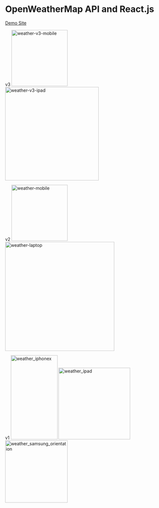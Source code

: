 # OpenWeatherMap API and React.js

[Demo Site](http://weather-by-dokinqs.herokuapp.com/)

v3 <img width="180" alt="weather-v3-mobile" src="https://user-images.githubusercontent.com/22225317/72657442-71694200-3972-11ea-83c1-b84a9df10a86.jpg"> <img width="300" alt="weather-v3-ipad" src="https://user-images.githubusercontent.com/22225317/72657443-7201d880-3972-11ea-97f2-d8c7fac88806.jpg">

v2 <img width="180" alt="weather-mobile" src="https://user-images.githubusercontent.com/22225317/72583309-c2fec780-38b3-11ea-95b2-21f35db95c79.jpg"> <img width="350" alt="weather-laptop" src="https://user-images.githubusercontent.com/22225317/72583308-c1cd9a80-38b3-11ea-9429-52c861729120.jpg">

v1 <img width="150" height="270" alt="weather_iphonex" src="https://user-images.githubusercontent.com/22225317/43680483-d3d990fe-9809-11e8-8477-ee027750508d.png"> <img width="230" alt="weather_ipad" src="https://user-images.githubusercontent.com/22225317/43680484-d65f3b44-9809-11e8-9886-c275169ad784.png"> <img width="200" alt="weather_samsung_orientation" src="https://user-images.githubusercontent.com/22225317/43680510-9a14fe70-980a-11e8-8148-8f4cc22637e7.png">
